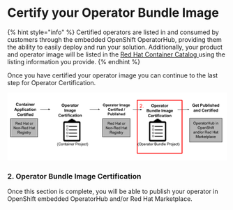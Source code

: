 # Certify your Operator Bundle Image

{% hint style="info" %}
Certified operators are listed in and consumed by customers through the embedded OpenShift OperatorHub, providing them the ability to easily deploy and run your solution. Additionally, your product and operator image will be listed in the [Red Hat Container Catalog ](https://catalog.redhat.com)using the listing information you provide.‌ 
{% endhint %}

Once you have certified your operator image you can continue to the last step for Operator Certification. 

![](../../.gitbook/assets/workflow2.png)

### 2. Operator Bundle Image Certification 

Once this section is complete, you will be able to publish your operator in OpenShift embedded OperatorHub and/or Red Hat Marketplace. 

